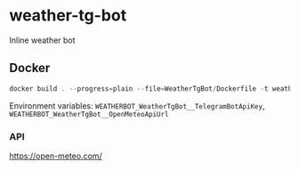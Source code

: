 # weather-tg-bot

Inline weather bot

## Docker

```powershell
docker build . --progress=plain --file=WeatherTgBot/Dockerfile -t weather-tg-bot:latest
```

Environment variables: `WEATHERBOT_WeatherTgBot__TelegramBotApiKey`, `WEATHERBOT_WeatherTgBot__OpenMeteoApiUrl`

### API
https://open-meteo.com/
